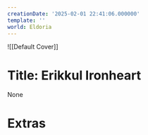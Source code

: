 ```yaml
---
creationDate: '2025-02-01 22:41:06.000000'
template: ''
world: Eldoria
---
```

![[Default Cover]]

# Title: Erikkul Ironheart

None

# Extras

